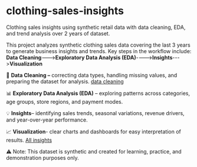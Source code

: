 # clothing-sales-insights
Clothing sales insights using synthetic retail data with data cleaning, EDA, and trend analysis over 2 years of dataset.

This project analyzes synthetic clothing sales data covering the last 3 years to generate business insights and trends.
Key steps in the workflow include:
**Data Cleaning**--->**Exploratory Data Analysis (EDA)**---->**Insights**--->**Visualization**

🧹 **Data Cleaning –** correcting data types, handling missing values, and preparing the dataset for analysis.
<a href="https://github.com/chandusaigari/clothing-sales-insights/blob/main/Untitled-1.ipynb">data cleaning</a>

📊 **Exploratory Data Analysis (EDA)** – exploring patterns across categories, age groups, store regions, and payment modes.

💡 **Insights**– identifying sales trends, seasonal variations, revenue drivers, and year-over-year performance.

📈 **Visualization**- clear charts and dashboards for easy interpretation of results.
<a href="">All insights</a> 

⚠ Note: This dataset is synthetic and created for learning, practice, and demonstration purposes only.
